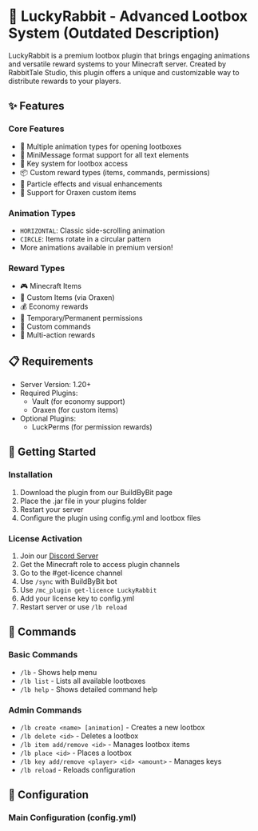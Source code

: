 # 🎁 LuckyRabbit - Advanced Lootbox System (Outdated Description)

LuckyRabbit is a premium lootbox plugin that brings engaging animations and versatile reward systems to your Minecraft server. Created by RabbitTale Studio, this plugin offers a unique and customizable way to distribute rewards to your players.

## ✨ Features

### Core Features
- 🎯 Multiple animation types for opening lootboxes
- 🎨 MiniMessage format support for all text elements
- 🔑 Key system for lootbox access
- 📦 Custom reward types (items, commands, permissions)
- 🌟 Particle effects and visual enhancements
- 💎 Support for Oraxen custom items

### Animation Types
- `HORIZONTAL`: Classic side-scrolling animation
- `CIRCLE`: Items rotate in a circular pattern
- More animations available in premium version!

### Reward Types
- 🎮 Minecraft Items
- 💫 Custom Items (via Oraxen)
- 💰 Economy rewards
- 🔑 Temporary/Permanent permissions
- 📜 Custom commands
- 🎯 Multi-action rewards

## 📋 Requirements
- Server Version: 1.20+
- Required Plugins:
  - Vault (for economy support)
  - Oraxen (for custom items)
- Optional Plugins:
  - LuckPerms (for permission rewards)

## 🚀 Getting Started

### Installation
1. Download the plugin from our BuildByBit page
2. Place the .jar file in your plugins folder
3. Restart your server
4. Configure the plugin using config.yml and lootbox files

### License Activation
1. Join our [Discord Server](https://discord.gg/RfBydgJpmU)
2. Get the Minecraft role to access plugin channels
3. Go to the #get-licence channel
4. Use `/sync` with BuildByBit bot
5. Use `/mc_plugin get-licence LuckyRabbit`
6. Add your license key to config.yml
7. Restart server or use `/lb reload`

## 📝 Commands

### Basic Commands
- `/lb` - Shows help menu
- `/lb list` - Lists all available lootboxes
- `/lb help` - Shows detailed command help

### Admin Commands
- `/lb create <name> [animation]` - Creates a new lootbox
- `/lb delete <id>` - Deletes a lootbox
- `/lb item add/remove <id>` - Manages lootbox items
- `/lb place <id>` - Places a lootbox
- `/lb key add/remove <player> <id> <amount>` - Manages keys
- `/lb reload` - Reloads configuration

## 🔧 Configuration

### Main Configuration (config.yml)

